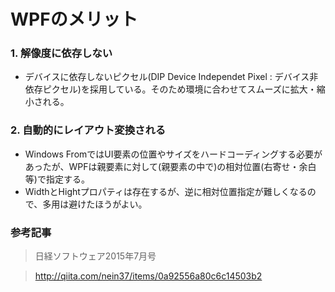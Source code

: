 # WPFのメリット
### 1. 解像度に依存しない
* デバイスに依存しないピクセル(DIP Device Independet Pixel : デバイス非依存ピクセル)を採用している。そのため環境に合わせてスムーズに拡大・縮小される。

### 2. 自動的にレイアウト変換される
* Windows FromではUI要素の位置やサイズをハードコーディングする必要があったが、WPFは親要素に対して(親要素の中で)の相対位置(右寄せ・余白等)で指定する。
* WidthとHightプロパティは存在するが、逆に相対位置指定が難しくなるので、多用は避けたほうがよい。

### 参考記事

> 日経ソフトウェア2015年7月号

> http://qiita.com/nein37/items/0a92556a80c6c14503b2
